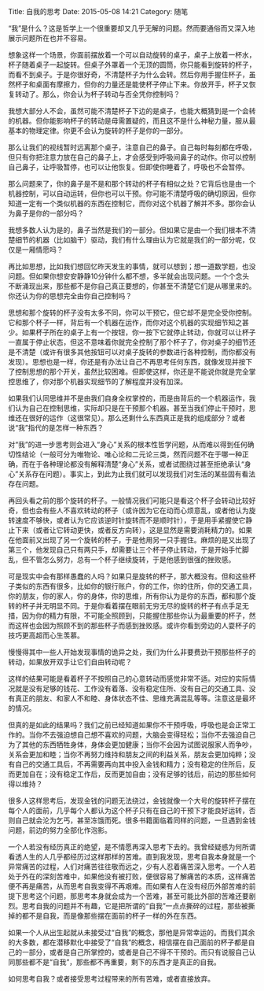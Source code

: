 Title: 自我的思考
Date: 2015-05-08 14:21
Category: 随笔

“我”是什么？这是哲学上一个很重要却又几乎无解的问题。然而要通俗而又深入地展示问题所在也并不容易。

想象这样一个场景，你面前摆放着一个可以自动旋转的桌子，桌子上放着一杯水，杯子随着桌子一起旋转。但桌子外罩着一个无顶的圆筒，你只能看到旋转的杯子，而看不到桌子。于是你很好奇，不清楚杯子为什么会转。然后你用手握住杯子，虽然杯子和桌面有摩擦力，但你的力量还是能使杯子停止下来。你放开手，杯子又恢复转动了。那么，你会认为杯子转动与否全凭你控制吗？

我想大部分人不会，虽然可能不清楚杯子下边的是桌子，也能大概猜到是一个会转的机器。但你能影响杯子的转动是毋需置疑的，而且这不是什么神秘力量，服从最基本的物理定律。你更不会认为旋转的杯子是你的一部分。

那么让我们的视线暂时远离那个桌子，注意自己的鼻子。自己每时每刻都在呼吸，但只有你把注意力放在自己的鼻子上，才会感受到呼吸间鼻子的动作。你可以控制自己鼻子，让呼吸暂停，也可以让他恢复。但即使你睡着了，呼吸也不会暂停。

那么问题来了，你的鼻子是不是和那个转动的杯子有相似之处？它背后也是由一个机器控制，可以自动运转，但你也可以干预。你可能不清楚呼吸的确切原因，但你知道一定有一个类似机器的东西在控制它，而你对这个机器了解并不多。那你会认为鼻子是你的一部分吗？

我想多数人认为是的，鼻子当然是我们的一部分。但如果它是由一个我们根本不清楚细节的机器（比如脑干）驱动，我们有什么理由认为它就是我们的一部分呢，仅仅是一厢情愿吗？

再比如思想，比如我们想回忆昨天发生的事情，就可以想到；想一道数学题，也没问题。但如果你想安安静静10分钟什么都不想，多半就会出现问题。一个个念头不断涌现出来，那些都不是你自己真正要想的，你甚至不清楚它们是从哪里来的。你还认为你的思想完全由你自己控制吗？

思想和那个旋转的杯子没有太多不同，你可以干预它，但它却不是完全受你控制。它和那个杯子一样，背后有一个机器在运作，而你对这个机器的实现细节知之甚少。如果杯子所在的桌子上有一个按钮，你一按下它就停止转动，你就可以让杯子一直属于停止状态，但这不意味着你就完全控制了那个杯子了，你对桌子的细节还是不清楚（或许有很多其他按钮可以对桌子旋转的参数进行各种控制，而你都没有发现）。思想也是一样，你还是有办法让自己不再思考任何东西，就像发现并按下了控制思想的那个开关，虽然比较困难。但即使这样，你还是不能说你就是完全掌控思维了，你对那个机器实现细节的了解程度并没有加深。

如果我们认同思维并不是由我们自身全权掌控的，而是由背后的一个机器运作，我们认为自己在控制思维，实际却只是在干预那个机器。甚至当我们停止干预时，思维还在很好的运作（这很常见）。那么还剩什么东西真正是我的组成部分？或者说“我”指代的是怎样一种东西？

对“我”的进一步思考则会进入“身心”关系的根本性哲学问题，从而难以得到任何确切性结论（一般可分为唯物论、唯心论和二元论三类，然而问题不在于哪一种正确，而在于各种理论都没有解释清楚“身心”关系，或者试图绕过甚至拒绝承认“身心”关系存在问题）。事实上，到此为止我们就可以发现我们对生活的某些固有看法存在问题。

再回头看之前的那个旋转的杯子。一般情况我们可能只是看这个杯子会转动比较好奇，但也会有些人不喜欢转动的杯子（或许因为它在动而心烦意乱，或者他认为旋转速度不够快，或者认为它应该逆时针旋转而不是顺时针），于是用手紧握使它静止下来（或者让它转动更快，或者反方向转），这是显然是需要消耗精力的。如果在他面前又出现了另一个旋转的杯子，于是他用另一只手握住。麻烦的是又出现了第三个，他发现自己只有两只手，却需要让三个杯子停止转动，于是开始手忙脚乱，但不管怎么努力，总有一个杯子继续旋转，于是他感到很强的挫败感。

可是现实中会有那样愚蠢的人吗？如果只是旋转的杯子，那大概没有。但和这些杯子类似的东西有很多，比如你的银行账户，你的工作，你的住所，你的交通工具，你的朋友，你的家人，你的身体，你的思维，所有你认为是你的东西，都和那个旋转的杯子并无明显不同。于是你看着摆在眼前无穷无尽的旋转的杯子有点手足无措，因为你的精力有限，不可能全照顾到，只能握住那些你认为最重要的杯子，然而这样也会因为照顾不到的那些杯子而感到挫败感。或许你看到旁边的人耍杯子的技巧更高超而心生羡慕。

慢慢得其中一些人开始发现事情的诡异之处，我们为什么非要费劲干预那些杯子的转动，如果放开双手让它们自由转动呢？

这样的结果可能是看着杯子不按照自己的心意转动而感觉非常不适。对应的实际情况就是没有足够的钱花、工作没有着落、没有稳定住所、没有自己的交通工具、没有真正的朋友、和家人不和睦、身体状态不佳、思维充满混乱等等。注意这是最坏的情况。

但真的是如此的结果吗？我们之前已经知道如果你不干预呼吸，呼吸也是会正常工作的。当你不去强迫想自己想不喜欢的问题，大脑会变得轻松；当你不去强迫自己为了其他的东西牺牲身体，身体会更加健康；当你不会因为试图说服家人而争吵，关系会更加和睦；当你不再努力维持和朋友之间的利益关系，朋友会更加纯粹；没有自己的交通工具后，不再需要再向其中投入金钱和精力；没有稳定的住所后，反而更加自在；没有稳定工作后，反而更加自由；没有足够的钱后，前边的那些如何得以维持？

很多人这样思考后，发现金钱的问题无法绕过，金钱就像一个大号的旋转杯子摆在每个人的面前，几乎每个人都认为这个杯子只有在自己的干预下才能良好运转，否则自己就会沦为乞丐，甚至冻饿而死。很多书籍面临着同样的问题，一旦遇到金钱问题，前边的努力全部化作泡影。

一个人若没有经历真正的绝望，是不情愿再深入思考下去的。我曾经疑惑为何所谓看透人生的人几乎都经历过这样那样的苦难。直到我发现，思考自我本身就是一个异常痛苦的过程，人们对痛苦往往敬而远之，少有人忍着痛苦深入思考。一个人若处于外在的深刻苦难中，如果他没有被打败，便很容易了解痛苦的本质，这样痛苦便不再是痛苦，从而思考自我变得不再艰难。而如果有人在没有经历外部苦难的前提下思考这个问题，那思考本身就会成为一个苦难，甚至可能比外部的苦难还要剧烈。思考自我的问题并不有趣，它是把所谓的“自我”一点点撕碎的过程，那些被撕掉的都不是自我，而是像那些摆在面前的杯子一样的外在东西。

如果一个人从出生起就从未接受过“自我”的概念，那他是异常幸运的。而我们其余的大多数，都在潜移默化中接受了“自我”的概念，相信摆在自己面前的杯子都是自己的一部分，或者是自己所掌控的，或者是自己不得不干预的。而只有说服自己认同那些都不是“自我”，那些都不再重要，剩下的东西才是真正的自我。

如何思考自我？或者接受思考过程带来的所有苦难，或者直接放弃。

